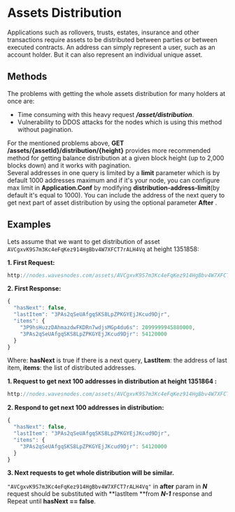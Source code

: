 # Assets Distribution

Applications such as rollovers, trusts, estates, insurance and other transactions require assets to be distributed between parties or between executed contracts. An address can simply represent a user, such as an account holder. But it can also represent an individual unique asset.

## Methods

The problems with getting the whole assets distribution for many holders at once are:

* Time consuming with this heavy request _**/asset/distribution**_.
* Vulnerability  to DDOS attacks for the nodes which is using this method without pagination.

For the mentioned problems above, **GET /assets/{assetId}/distribution/{height}** provides more recommended method for getting balance distribution at a given block height \(up to 2,000 blocks down\) and it works with pagination.  
Several addresses in one query is limited by a **limit** parameter which is by default 1000 addresses maximum and if it's your node, you can configure max limit in **Application.Conf** by modifying **distribution-address-limit**\(by default it's equal to 1000\). You can include the address of the next query to get next part of asset distribution by using the optional parameter **After** .

## Examples

Lets assume that we want to get distribution of asset `AVCgxvK9S7m3Kc4eFqKez914HgBbv4W7XFCT7rALH4Vq` at height 1351858:

**1. First  Request:**

```js
http://nodes.wavesnodes.com/assets/AVCgxvK9S7m3Kc4eFqKez914HgBbv4W7XFCT7rALH4Vq/distribution/1351858/limit/100
```

**2. First  Response:**

```js
{
  "hasNext": false,
  "lastItem": "3PAs2qSeUAfgqSKS8LpZPKGYEjJKcud9Djr",
  "items": {
    "3P9hsHuzzDAhmazdwFKDRn7wdjsMGp4du6s": 2099999945880000,
    "3PAs2qSeUAfgqSKS8LpZPKGYEjJKcud9Djr": 54120000
  }
}
```

Where: **hasNext** is true if there is a next query, **LastItem**: the address of last item, **items**: the list of distributed addresses.

**1. Request to get next 100 addresses in distribution at height 1351864 :**

```js
http://nodes.wavesnodes.com/assets/AVCgxvK9S7m3Kc4eFqKez914HgBbv4W7XFCT7rALH4Vq/distribution/1351864/limit/100?after=3P9hsHuzzDAhmazdwFKDRn7wdjsMGp4du6s
```

**2. Respond to get next 100 addresses in distribution:**

```js
{
  "hasNext": false,
  "lastItem": "3PAs2qSeUAfgqSKS8LpZPKGYEjJKcud9Djr",
  "items": {
    "3PAs2qSeUAfgqSKS8LpZPKGYEjJKcud9Djr": 54120000
  }
} 
```

**3. Next requests to get whole distribution will be similar.**

`"AVCgxvK9S7m3Kc4eFqKez914HgBbv4W7XFCT7rALH4Vq"` in **after** param in _**N**_ request should be substituted with **lastItem **from _**N-1**_ response and Repeat until **hasNext == false**.

